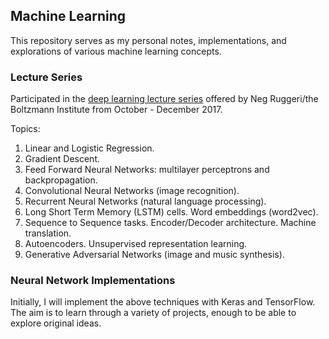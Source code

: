 ## Machine Learning

This repository serves as my personal notes, implementations, and explorations of various machine learning concepts.

### Lecture Series
Participated in the [deep learning lecture series](http://www.boltzmann-institute.com/) offered by Neg Ruggeri/the Boltzmann Institute from October - December 2017.

Topics:
1. Linear and Logistic Regression.
2. Gradient Descent.
3. Feed Forward Neural Networks: multilayer perceptrons and backpropagation.
4. Convolutional Neural Networks (image recognition).
5. Recurrent Neural Networks (natural language processing).
6. Long Short Term Memory (LSTM) cells. Word embeddings (word2vec).
7. Sequence to Sequence tasks. Encoder/Decoder architecture. Machine translation.
8. Autoencoders. Unsupervised representation learning.
9. Generative Adversarial Networks (image and music synthesis).

### Neural Network Implementations

Initially, I will implement the above techniques with Keras and TensorFlow. The aim is to learn through a variety of projects, enough to be able to explore original ideas.
